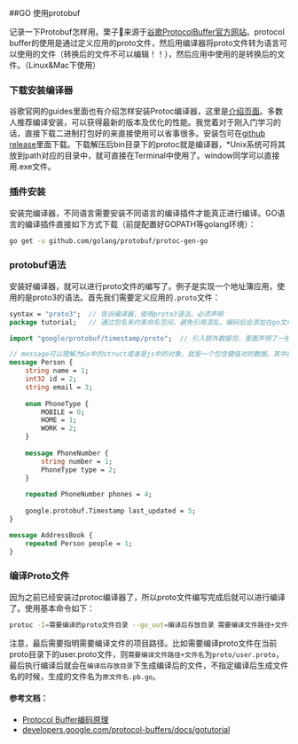 ##GO 使用protobuf 

记录一下Protobuf怎样用。栗子🌰来源于[谷歌ProtocolBuffer官方网站](https://developers.google.com/protocol-buffers/docs/gotutorial)。protocol buffer的使用是通过定义应用的proto文件，然后用编译器将proto文件转为语言可以使用的文件（转换后的文件不可以编辑！！），然后应用中使用的是转换后的文件。（Linux&Mac下使用）

### 下载安装编译器

谷歌官网的guides里面也有介绍怎样安装Protoc编译器，这里是[介绍页面](https://developers.google.com/protocol-buffers/docs/downloads)。多数人推荐编译安装，可以获得最新的版本及优化的性能。我觉着对于刚入门学习的话，直接下载二进制打包好的来直接使用可以省事很多。安装包可在[github release](https://github.com/protocolbuffers/protobuf/releases)里面下载。下载解压后bin目录下的protoc就是编译器，*Unix系统可将其放到path对应的目录中，就可直接在Terminal中使用了。window同学可以直接用.exe文件。

### 插件安装

安装完编译器，不同语言需要安装不同语言的编译插件才能真正进行编译。GO语言的编译插件直接如下方式下载（前提配置好GOPATH等golang环境）：

```bash
go get -u github.com/golang/protobuf/protoc-gen-go
```

### protobuf语法

安装好编译器，就可以进行proto文件的编写了。例子是实现一个地址簿应用，使用的是proto3的语法。首先我们需要定义应用的`.proto`文件：

```protobuf
syntax = "proto3";  // 告诉编译器，使用proto3语法。必须声明
package tutorial;   // 通过包名来约束命名空间，避免引用混乱。编码后会添加在go文件中

import "google/protobuf/timestamp/proto";  // 引入额外数据包，里面声明了一些额外的数据格式。非必须，按需使用

// message可以理解为Go中的struct或者是js中的对象。就是一个包含键值对的数据。其中数字表示编码后在数据中的位置。详细信息可见文章尾部参考文档：protocol buffer 编码原理
message Person {
	string name = 1;
	int32 id = 2;
	string email = 3;
	
	enum PhoneType {
		MOBILE = 0;
		HOME = 1;
		WORK = 2;
	}
	
	message PhoneNumber {
		string number = 1;
		PhoneType type = 2;
	}
	
	repeated PhoneNumber phones = 4;
	
	google.protobuf.Timestamp last_updated = 5;
}

message AddressBook {
	repeated Person people = 1;
}
```



### 编译Proto文件

因为之前已经安装过protoc编译器了，所以proto文件编写完成后就可以进行编译了。使用基本命令如下：

```bash
protoc -I=需要编译的proto文件目录 --go_out=编译后存放目录 需要编译文件路径+文件名
```

注意，最后需要指明需要编译文件的项目路径。比如需要编译proto文件在当前proto目录下的user.proto文件，则`需要编译文件路径+文件名`为`proto/user.proto`，最后执行编译后就会在`编译后存放目录`下生成编译后的文件，不指定编译后生成文件名的时候，生成的文件名为`原文件名.pb.go`。



#### 参考文档：

* [Protocol Buffer编码原理](https://mp.weixin.qq.com/s/p_vcj5m19eK8ziiCa-me6g)
* [developers.google.com/protocol-buffers/docs/gotutorial](developers.google.com/protocol-buffers/docs/gotutorial)

